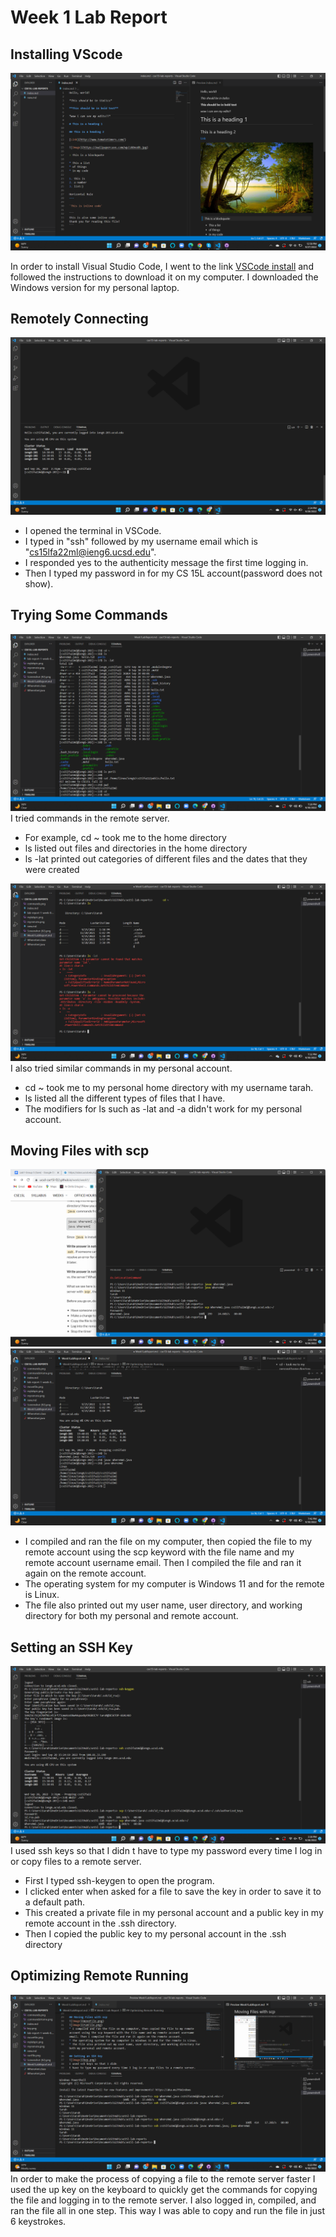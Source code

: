 # Week 1 Lab Report

## Installing VScode
![Image](mylabpic.png)

In order to install Visual Studio Code, I went to the link [VSCode install](https://code.visualstudio.com/) and followed the instructions to download it on my computer. I downloaded the Windows version for my personal laptop.

## Remotely Connecting
![Image](myremote.png)

* I opened the terminal in VSCode.
* I typed in "ssh" followed by my username email which is "cs15lfa22ml@ieng6.ucsd.edu".
* I responded yes to the authenticity message the first time logging in.
* Then I typed my password in for my  CS 15L account(password does not show).

## Trying Some Commands
![Image](commands.png)
I tried commands in the remote server. 
* For example, cd ~ took me to the home directory
* ls listed out files and directories in the home directory
* ls -lat printed out categories of different files and the dates that they were created

![Image](commandsHome.png)
I also tried similar commands in my personal account.
* cd ~ took me to my personal home directory with my username tarah.
* ls listed all the different types of files that I have.
* The modifiers for ls such as -lat and -a didn't work for my personal account.

## Moving Files with scp
![Image](moveFile.png)
![Image](runFile.png)
* I compiled and ran the file on my computer, then copied the file to my remote account using the scp keyword with the file name and my remote account username email. Then I compiled the file and ran it again on the remote account.
* The operating system for my computer is Windows 11 and for the remote is Linux.
* The file also printed out my user name, user directory, and working directory for both my personal and remote account.

## Setting an SSH Key
![Image](key.png)
I used ssh keys so that I didn
t have to type my password every time I log in or copy files to a remote server.
* First I typed ssh-keygen to open the program.
* I clicked enter when asked for a file to save the key in order to save it to a default path.
* This created a private file in my personal account and a public key in my remote account in the .ssh directory.
* Then I copied the public key to my personal account in the .ssh directory 

## Optimizing Remote Running
![Image](easyCopy.png)
In order to make the process of copying a file to the remote server faster I used the up key on the keyboard to quickly get the commands for copying the file and logging in to the remote server. I also logged in, compiled, and ran the file all in one step. This way I was able to copy and run the file in just 6 keystrokes.
